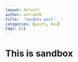 ```yaml
---
layout: default
author: asfrom30
title:  "Sandbox post"
categories: [posts, dev]
tags: [a]
---
```


# This is sandbox



